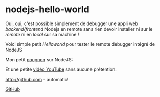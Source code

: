 # nodejs-hello-world

Oui, oui, c'est possible simplement de debugger une appli web *backend/frontend* Nodejs en remote sans rien devoir installer ni sur le *remote* ni en *local* sur sa machine !

Voici simple petit *Helloworld* pour tester le remote debugger intégré de NodeJS

Mon petit [pougnon](https://drive.google.com/open?id=1CP-EEsOogaE4KcsPEG1qbPTEKvbZ45bNC7m_PyXZMx4) sur NodeJS:



Et une petite [vidéo YouTube](https://youtu.be/baNNX4fbvOw) sans aucune prétention:



http://github.com - automatic!

[GitHub](http://github.com)


